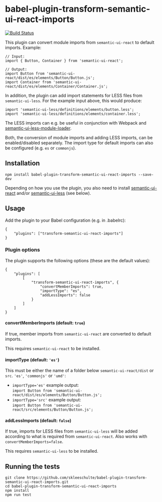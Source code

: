 # babel-plugin-transform-semantic-ui-react-imports

[![Build Status](https://travis-ci.org/skleeschulte/babel-plugin-transform-semantic-ui-react-imports.svg?branch=master)](https://travis-ci.org/skleeschulte/babel-plugin-transform-semantic-ui-react-imports)

This plugin can convert module imports from `semantic-ui-react` to default imports. Example:

    // Input:
    import { Button, Container } from 'semantic-ui-react';

    // Output:
    import Button from 'semantic-ui-react/dist/es/elements/Button/Button.js';
    import Container from 'semantic-ui-react/dist/es/elements/Container/Container.js';

In addition, the plugin can add import statements for LESS files from `semantic-ui-less`. For the example input above, this would produce:

    import 'semantic-ui-less/definitions/elements/button.less';
    import 'semantic-ui-less/definitions/elements/container.less';

The LESS imports can e.g. be useful in conjunction with Webpack and [semantic-ui-less-module-loader](https://www.npmjs.com/package/semantic-ui-less-module-loader).

Both, the conversion of module imports and adding LESS imports, can be enabled/disabled separately. The import type for default imports can also be configured (e.g. `es` or `commonjs`).

## Installation

    npm install babel-plugin-transform-semantic-ui-react-imports --save-dev

Depending on how you use the plugin, you also need to install [semantic-ui-react](https://www.npmjs.com/package/semantic-ui-react) and/or [semantic-ui-less](https://www.npmjs.com/package/semantic-ui-less) (see below).

## Usage

Add the plugin to your Babel configuration (e.g. in .babelrc):

    {
        "plugins": ["transform-semantic-ui-react-imports"]
    }

### Plugin options

The plugin supports the following options (these are the default values):

    {
        "plugins": [
            [
                "transform-semantic-ui-react-imports", {
                    "convertMemberImports": true,
                    "importType": "es",
                    "addLessImports": false
                }
            ]
        ]
    }

#### convertMemberImports (default: `true`)

If true, member imports from `semantic-ui-react` are converted to default imports.

This requires `semantic-ui-react` to be installed.

#### importType (default: `'es'`)

This must be either the name of a folder below `semantic-ui-react/dist` or `src`. `'es'`, `'commonjs'` or `'umd'`:

- `importType='es'` example output:  
  `import Button from 'semantic-ui-react/dist/es/elements/Button/Button.js';`
- `importType='src'` example output:  
  `import Button from 'semantic-ui-react/src/elements/Button/Button.js';`

#### addLessImports (default: `false`)

If true, imports for LESS files from `semantic-ui-less` will be added according to what is required from `semantic-ui-react`. Also works with `convertMemberImports=false`.

This requires `semantic-ui-less` to be installed.

## Running the tests

    git clone https://github.com/skleeschulte/babel-plugin-transform-semantic-ui-react-imports.git
    cd babel-plugin-transform-semantic-ui-react-imports
    npm install
    npm run test
